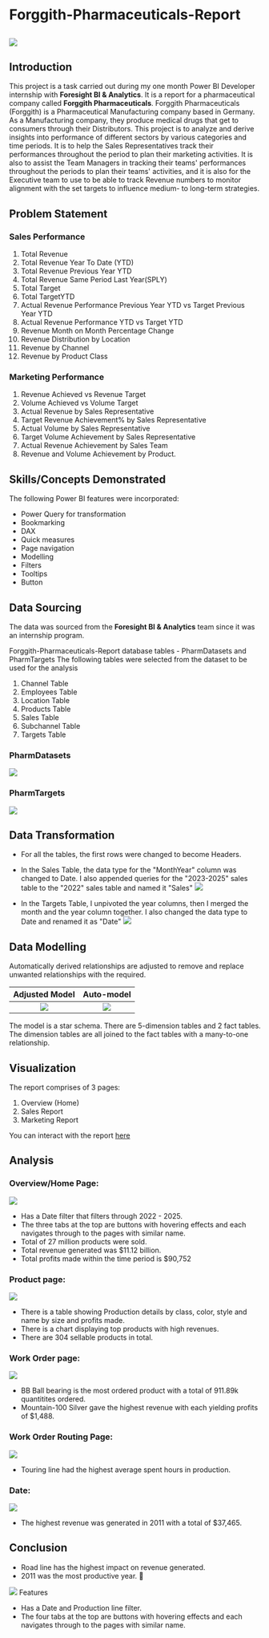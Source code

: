 # Forggith-Pharmaceuticals-Report
![](Logo.png)
---
## Introduction
This project is a task carried out during my one month Power BI Developer internship with **Foresight BI & Analytics**. It is a report for a pharmaceutical company called **Forggith Pharmaceuticals**. Forggith Pharmaceuticals (Forggith) is a Pharmaceutical Manufacturing company based in Germany. As a Manufacturing company, they produce medical drugs that get to consumers through their Distributors. This project is to analyze and derive insights into performance of different sectors by various categories and time periods. It is to help the Sales Representatives track their performances throughout the period to plan their marketing activities. It is also to assist the Team Managers in tracking their teams' performances throughout the periods to plan their teams' activities, and it is also for the Executive team to use to be able to track Revenue numbers to monitor alignment with the set targets to influence medium- to long-term strategies.
## Problem Statement
### Sales Performance ###
1. Total  Revenue
2. Total Revenue Year To Date (YTD)
3. Total Revenue Previous Year YTD
4. Total Revenue Same Period Last Year(SPLY)
5. Total Target
6. Total TargetYTD
7. Actual Revenue Performance Previous Year YTD vs Target Previous Year YTD
8. Actual Revenue Performance YTD vs Target YTD
9. Revenue Month on Month Percentage Change
10. Revenue Distribution by Location
11. Revenue by Channel
12. Revenue by Product Class
### Marketing Performance ###
1. Revenue Achieved vs Revenue Target
2. Volume Achieved vs Volume Target
3. Actual Revenue by Sales Representative
4. Target Revenue Achievement% by Sales Representative
5. Actual Volume by Sales Representative
6. Target Volume Achievement by Sales Representative
7. Actual Revenue Achievement by Sales Team
8. Revenue and Volume Achievement by Product.
## Skills/Concepts Demonstrated
The following Power BI features were incorporated:
- Power Query for transformation
- Bookmarking
- DAX
- Quick measures
- Page navigation
- Modelling
- Filters
- Tooltips
- Button
## Data Sourcing
The data was sourced from the **Foresight BI & Analytics** team since it was an internship program. 

Forggith-Pharmaceuticals-Report database tables - PharmDatasets and PharmTargets
The following tables were selected from the dataset to be used for the analysis
1. Channel Table
2. Employees Table
3. Location Table
4. Products Table
5. Sales Table
6. Subchannel Table
7. Targets Table
### PharmDatasets
![](Sales_Table.png) 
### PharmTargets
![](Target_Table.png)

## Data Transformation
- For all the tables, the first rows were changed to become Headers.
- In the Sales Table, the data type for the "MonthYear" column was changed to Date. I also appended queries for the "2023-2025" sales table to the "2022" sales table and named it "Sales"
![](Sales_Appended.png)

- In the Targets Table, I unpivoted the year columns, then I merged the month and the year column together. I also changed the data type to Date and renamed it as "Date"
![](Target_Unpivot.png)

## Data Modelling
Automatically derived relationships are adjusted to remove and replace unwanted relationships with the required.

Adjusted Model          |           Auto-model
:----------------------:|:----------------------:
![](Adjusted_Model.png) |  ![](Auto-model.png)

The model is a star schema.
There are 5-dimension tables and 2 fact tables. The dimension tables are all joined to the fact tables with a many-to-one relationship.

## Visualization
The report comprises of 3 pages:
1. Overview (Home)
2. Sales Report
3. Marketing Report

You can interact with the report [here](https://app.powerbi.com/view?r=eyJrIjoiNGY1MTkzNTUtM2UwNi00NmNmLTg5M2MtMzFjNDc0YTg4YjI0IiwidCI6IjVkMmExNjk0LWNiNzAtNDJlYi04MmNhLTRmMjBlMWMyODFmMSJ9)

## Analysis
### Overview/Home Page: 
![](Home_Page.png)

- Has a Date filter that filters through 2022 - 2025.
- The three tabs at the top are buttons with hovering effects and each navigates through to the pages with similar name.
- Total of 27 million products were sold.
- Total revenue generated was $11.12 billion.
- Total profits made within the time period is $90,752
### Product page: 
![](Product_Page.png)

- There is a table showing Production details by class, color, style and name by size and profits made.
- There is a chart displaying top products with high revenues.
- There are 304 sellable products in total.
### Work Order page: 
![](WO_Page.png)

- BB Ball bearing is the most ordered product with a total of 911.89k quantitites ordered.
- Mountain-100 Silver gave the highest revenue with each yielding profits of $1,488.
### Work Order Routing Page: 
![](WOR_Page.png)

- Touring line had the highest average spent hours in production.
### Date: 
![](Date_Page.png)

- The highest revenue was generated in 2011 with a total of $37,465.

## Conclusion
- Road line has the highest impact on revenue generated.
- 2011 was the most productive year. 🤑

![](Home_Page.png)
Features
- Has a Date and Production line filter.
- The four tabs at the top are buttons with hovering effects and each navigates through to the pages with similar name.




